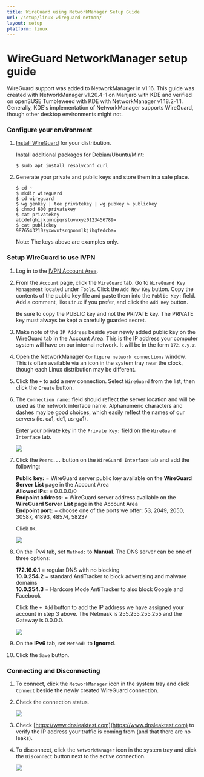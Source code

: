 ```yaml
---
title: WireGuard using NetworkManager Setup Guide
url: /setup/linux-wireguard-netman/
layout: setup
platform: linux
---
```

# WireGuard NetworkManager setup guide

WireGuard support was added to NetworkManager in v1.16. This guide was created with NetworkManager v1.20.4-1 on Manjaro with KDE and verified on openSUSE Tumbleweed with KDE with NetworkManager v1.18.2-1.1. Generally, KDE's implementation of NetworkManager supports WireGuard, though other desktop environments might not.

### Configure your environment

1.  [Install WireGuard](https://www.wireguard.com/install/) for your distribution.

    Install additional packages for Debian/Ubuntu/Mint:

    ```
    $ sudo apt install resolvconf curl
    ```

2.  Generate your private and public keys and store them in a safe place.

    ```
    $ cd ~
    $ mkdir wireguard
    $ cd wireguard
    $ wg genkey | tee privatekey | wg pubkey > publickey
    $ chmod 600 privatekey
    $ cat privatekey
    abcdefghijklmnopqrstuvwxyz0123456789=
    $ cat publickey
    9876543210zyxwvutsrqponmlkjihgfedcba=
    ```

    Note: The keys above are examples only.

### Setup WireGuard to use IVPN

1.  Log in to the [IVPN Account Area](/account/login/).

2.  From the `Account` page, click the `WireGuard` tab. Go to `WireGuard Key Management` located under `Tools`. Click the `Add New Key` button. Copy the contents of the public key file and paste them into the `Public Key:` field. Add a comment, like `Linux` if you prefer, and click the `Add Key` button.

    <div markdown="1" class="notice notice--warning">
    Be sure to copy the PUBLIC key and not the PRIVATE key. The PRIVATE key must always be kept a carefully guarded secret.
    </div>

3.  Make note of the `IP Address` beside your newly added public key on the WireGuard tab in the Account Area. This is the IP address your computer system will have on our internal network. It will be in the form `172.x.y.z`.

4.  Open the NetworkManager `Configure network connections` window. This is often available via an icon in the system tray near the clock, though each Linux distribution may be different.

5.  Click the `+` to add a new connection. Select `WireGuard` from the list, then click the `Create` button.

6.  The `Connection name:` field should reflect the server location and will be used as the network interface name. Alphanumeric characters and dashes may be good choices, which easily reflect the names of our servers (ie. ca1, de1, us-ga1).

    Enter your private key in the `Private Key:` field on the `WireGuard Interface` tab.

    ![](/images-static/uploads/wg-nm-10-new-connection1.png)

7.  Click the `Peers...` button on the `WireGuard Interface` tab and add the following:

    <div markdown="1" class="notice notice--info">
    <strong>Public key:</strong> = WireGuard server public key available on the <strong>WireGuard Server List</strong> page in the Account Area<br>
    <strong>Allowed IPs:</strong> = 0.0.0.0/0<br>
    <strong>Endpoint address:</strong> = WireGuard server address available on the <strong>WireGuard Server List</strong> page in the Account Area<br>
    <strong>Endpoint port:</strong> = choose one of the ports we offer: 53, 2049, 2050, 30587, 41893, 48574, 58237
    </div>

    Click `OK`.

    ![](/images-static/uploads/wg-nm-20-peer1.png)

8.  On the IPv4 tab, set `Method:` to **Manual**. The DNS server can be one of three options:

    <div markdown="1" class="notice notice--info">
    <strong>172.16.0.1</strong> = regular DNS with no blocking<br>
    <strong>10.0.254.2</strong> = standard AntiTracker to block advertising and malware domains<br>
    <strong>10.0.254.3</strong> = Hardcore Mode AntiTracker to also block Google and Facebook
    </div>

    Click the `+ Add` button to add the IP address we have assigned your account in step 3 above. The Netmask is 255.255.255.255 and the Gateway is 0.0.0.0.

    ![](/images-static/uploads/wg-nm-30-IPv4-1.png)

9.  On the **IPv6** tab, set `Method:` to **Ignored**.

10. Click the `Save` button.

### Connecting and Disconnecting

1.  To connect, click the `NetworkManager` icon in the system tray and click `Connect` beside the newly created WireGuard connection.

2.  Check the connection status.

    ![](/images-static/uploads/wg-nm-40-connection-status1.png)

3.  Check [https://www.dnsleaktest.com](https://www.dnsleaktest.com) to verify the IP address your traffic is coming from (and that there are no leaks).

4.  To disconnect, click the `NetworkManager` icon in the system tray and click the `Disconnect` button next to the active connection.

    ![](/images-static/uploads/wg-nm-50-disconnect1.png)
